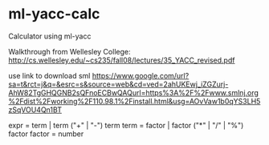 # ml-yacc-calc
Calculator using ml-yacc

Walkthrough from Wellesley College:
http://cs.wellesley.edu/~cs235/fall08/lectures/35_YACC_revised.pdf


use link to download sml
https://www.google.com/url?sa=t&rct=j&q=&esrc=s&source=web&cd=ved=2ahUKEwj_iZGZurj-AhW82TgGHQGNB2sQFnoECBwQAQurl=https%3A%2F%2Fwww.smlnj.org%2Fdist%2Fworking%2F110.98.1%2Finstall.html&usg=AOvVaw1b0qYS3LH5zSqVOU4Qn1BT

expr = term | term ("+" | "-") term
term = factor | factor ("*" | "/" | "%") factor
factor = number